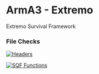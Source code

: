 # ArmA3 - Extremo
Extremo Survival Framework

### File Checks
[![Headers](https://github.com/Ni1kko/A3Extremo/actions/workflows/HFChecks.yml/badge.svg?branch=master)](https://github.com/Ni1kko/A3Extremo/actions/workflows/HFChecks.yml)

[![SQF Functions](https://github.com/Ni1kko/A3Extremo/actions/workflows/FFChecks.yml/badge.svg?branch=master)](https://github.com/Ni1kko/A3Extremo/actions/workflows/FFChecks.yml)
